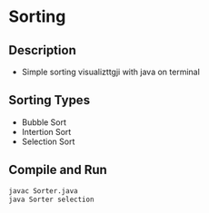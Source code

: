 # Sorting

## Description
- Simple sorting visualizttgji with java on terminal

## Sorting Types
- Bubble Sort
- Intertion Sort
- Selection Sort

## Compile and Run
```bash
javac Sorter.java
java Sorter selection
```